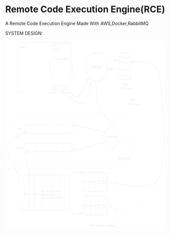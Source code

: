 # Remote Code Execution Engine(RCE)
A Remote Code Execution Engine Made With AWS,Docker,RabbitMQ

SYSTEM DESIGN:
<br>


<img src ="Assets/online-coding-judge.png" height = 600 width = 700>
